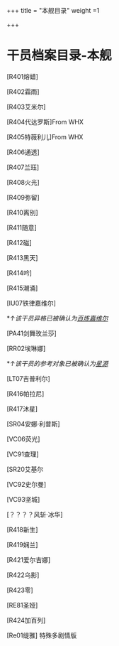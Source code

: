 +++
title = "本舰目录"
weight =1

+++



# 干员档案目录-本舰

[R401熔蜡]

[R402霜雨]

[R403艾米尔]

[R404代达罗斯]From WHX

[R405特薇利儿]From WHX

[R406通透]

[R407兰珏]

[R408火光]

[R409弥留]

[R410离别]

[R411随意]

[R412磁]

[R413黑天]

[R414吟]

[R415潮涌]

[IU07铁律嘉维尔]

**↑该干员异格已被确认为[百炼嘉维尔](https://prts.wiki/w/百炼嘉维尔)*

[PA41剑舞玫兰莎]

[RR02埃琳娜]

**↑该干员的参考对象已被确认为[星源](https://prts.wiki/w/星源)*

[LT07吉普利尔]

[R416帕拉尼]

[R417沐星]

[SR04安娜·利普斯]

[VC06荧光]

[VC91查理]

[SR20艾基尔

[VC92史尔曼]

[VC93坚城]

[？？？？风斩·冰华]

[R418新生]

[R419娴兰]

[R421爱尔吉娜]

[R422乌影]

[R423零]

[RE81圣娅]

[R424加百列]

[Re01缇雅] 特殊多剧情版